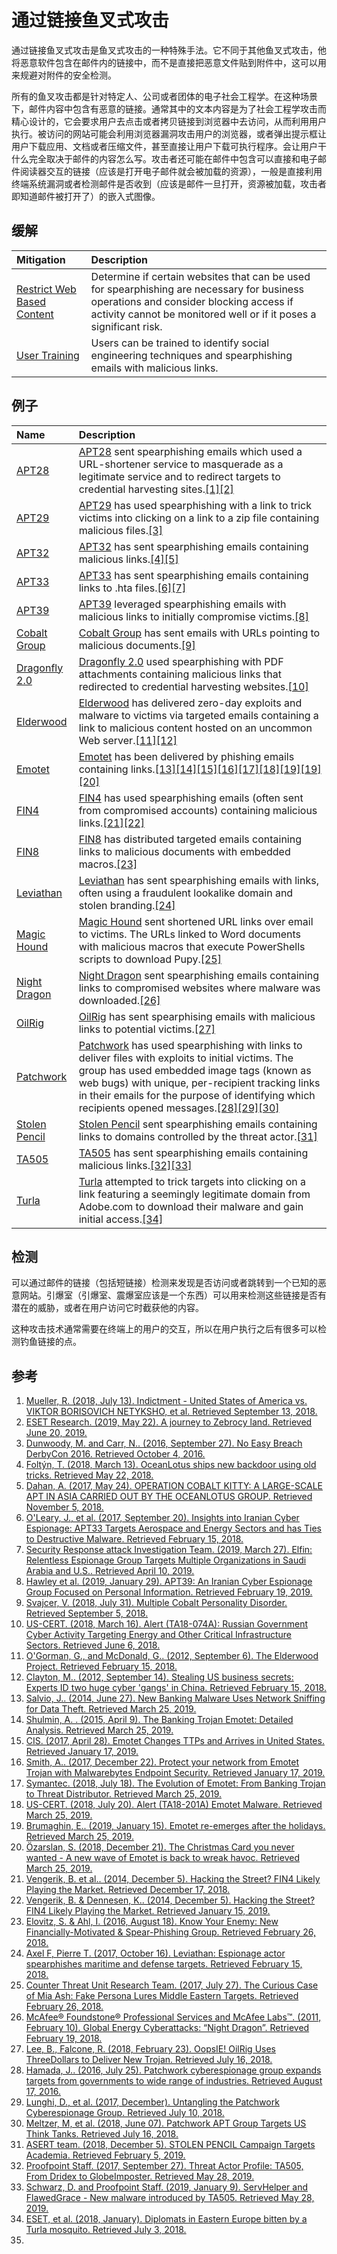 # 通过链接鱼叉式攻击

通过链接鱼叉式攻击是鱼叉式攻击的一种特殊手法。它不同于其他鱼叉式攻击，他将恶意软件包含在邮件内的链接中，而不是直接把恶意文件贴到附件中，这可以用来规避对附件的安全检测。

所有的鱼叉攻击都是针对特定人、公司或者团体的电子社会工程学。在这种场景下，邮件内容中包含有恶意的链接。通常其中的文本内容是为了社会工程学攻击而精心设计的，它会要求用户去点击或者拷贝链接到浏览器中去访问，从而利用用户执行。被访问的网站可能会利用浏览器漏洞攻击用户的浏览器，或者弹出提示框让用户下载应用、文档或者压缩文件，甚至直接让用户下载可执行程序。会让用户干什么完全取决于邮件的内容怎么写。攻击者还可能在邮件中包含可以直接和电子邮件阅读器交互的链接（应该是打开电子邮件就会被加载的资源），一般是直接利用终端系统漏洞或者检测邮件是否收到（应该是邮件一旦打开，资源被加载，攻击者即知道邮件被打开了）的嵌入式图像。

## 缓解

| Mitigation | Description |
| :--- | :--- |
| [Restrict Web Based Content](https://attack.mitre.org/mitigations/M1021) | Determine if certain websites that can be used for spearphishing are necessary for business operations and consider blocking access if activity cannot be monitored well or if it poses a significant risk. |
| [User Training](https://attack.mitre.org/mitigations/M1017) | Users can be trained to identify social engineering techniques and spearphishing emails with malicious links. |

## 例子

| Name | Description |
| :--- | :--- |
| [APT28](https://attack.mitre.org/groups/G0007) | [APT28](https://attack.mitre.org/groups/G0007) sent spearphishing emails which used a URL-shortener service to masquerade as a legitimate service and to redirect targets to credential harvesting sites.[\[1\]](https://www.justice.gov/file/1080281/download)[\[2\]](https://www.welivesecurity.com/2019/05/22/journey-zebrocy-land/) |
| [APT29](https://attack.mitre.org/groups/G0016) | [APT29](https://attack.mitre.org/groups/G0016) has used spearphishing with a link to trick victims into clicking on a link to a zip file containing malicious files.[\[3\]](http://www.slideshare.net/MatthewDunwoody1/no-easy-breach-derby-con-2016) |
| [APT32](https://attack.mitre.org/groups/G0050) | [APT32](https://attack.mitre.org/groups/G0050) has sent spearphishing emails containing malicious links.[\[4\]](https://www.welivesecurity.com/2018/03/13/oceanlotus-ships-new-backdoor/)[\[5\]](https://www.cybereason.com/blog/operation-cobalt-kitty-apt) |
| [APT33](https://attack.mitre.org/groups/G0064) | [APT33](https://attack.mitre.org/groups/G0064) has sent spearphishing emails containing links to .hta files.[\[6\]](https://www.fireeye.com/blog/threat-research/2017/09/apt33-insights-into-iranian-cyber-espionage.html)[\[7\]](https://www.symantec.com/blogs/threat-intelligence/elfin-apt33-espionage) |
| [APT39](https://attack.mitre.org/groups/G0087) | [APT39](https://attack.mitre.org/groups/G0087) leveraged spearphishing emails with malicious links to initially compromise victims.[\[8\]](https://www.fireeye.com/blog/threat-research/2019/01/apt39-iranian-cyber-espionage-group-focused-on-personal-information.html) |
| [Cobalt Group](https://attack.mitre.org/groups/G0080) | [Cobalt Group](https://attack.mitre.org/groups/G0080) has sent emails with URLs pointing to malicious documents.[\[9\]](https://blog.talosintelligence.com/2018/07/multiple-cobalt-personality-disorder.html) |
| [Dragonfly 2.0](https://attack.mitre.org/groups/G0074) | [Dragonfly 2.0](https://attack.mitre.org/groups/G0074) used spearphishing with PDF attachments containing malicious links that redirected to credential harvesting websites.[\[10\]](https://www.us-cert.gov/ncas/alerts/TA18-074A) |
| [Elderwood](https://attack.mitre.org/groups/G0066) | [Elderwood](https://attack.mitre.org/groups/G0066) has delivered zero-day exploits and malware to victims via targeted emails containing a link to malicious content hosted on an uncommon Web server.[\[11\]](http://www.symantec.com/content/en/us/enterprise/media/security_response/whitepapers/the-elderwood-project.pdf)[\[12\]](https://www.csmonitor.com/USA/2012/0914/Stealing-US-business-secrets-Experts-ID-two-huge-cyber-gangs-in-China) |
| [Emotet](https://attack.mitre.org/software/S0367) | [Emotet](https://attack.mitre.org/software/S0367) has been delivered by phishing emails containing links.[\[13\]](https://blog.trendmicro.com/trendlabs-security-intelligence/new-banking-malware-uses-network-sniffing-for-data-theft/)[\[14\]](https://securelist.com/the-banking-trojan-emotet-detailed-analysis/69560/)[\[15\]](https://www.cisecurity.org/blog/emotet-changes-ttp-and-arrives-in-united-states/)[\[16\]](https://support.malwarebytes.com/docs/DOC-2295)[\[17\]](https://www.symantec.com/blogs/threat-intelligence/evolution-emotet-trojan-distributor)[\[18\]](https://www.us-cert.gov/ncas/alerts/TA18-201A)[\[19\]](https://blog.talosintelligence.com/2019/01/return-of-emotet.html)[\[19\]](https://blog.talosintelligence.com/2019/01/return-of-emotet.html)[\[20\]](https://www.picussecurity.com/blog/the-christmas-card-you-never-wanted-a-new-wave-of-emotet-is-back-to-wreak-havoc.html) |
| [FIN4](https://attack.mitre.org/groups/G0085) | [FIN4](https://attack.mitre.org/groups/G0085) has used spearphishing emails \(often sent from compromised accounts\) containing malicious links.[\[21\]](https://www.fireeye.com/current-threats/threat-intelligence-reports/rpt-fin4.html)[\[22\]](https://www2.fireeye.com/WBNR-14Q4NAMFIN4.html) |
| [FIN8](https://attack.mitre.org/groups/G0061) | [FIN8](https://attack.mitre.org/groups/G0061) has distributed targeted emails containing links to malicious documents with embedded macros.[\[23\]](https://www2.fireeye.com/WBNR-Know-Your-Enemy-UNC622-Spear-Phishing.html) |
| [Leviathan](https://attack.mitre.org/groups/G0065) | [Leviathan](https://attack.mitre.org/groups/G0065) has sent spearphishing emails with links, often using a fraudulent lookalike domain and stolen branding.[\[24\]](https://www.proofpoint.com/us/threat-insight/post/leviathan-espionage-actor-spearphishes-maritime-and-defense-targets) |
| [Magic Hound](https://attack.mitre.org/groups/G0059) | [Magic Hound](https://attack.mitre.org/groups/G0059) sent shortened URL links over email to victims. The URLs linked to Word documents with malicious macros that execute PowerShells scripts to download Pupy.[\[25\]](https://www.secureworks.com/research/the-curious-case-of-mia-ash) |
| [Night Dragon](https://attack.mitre.org/groups/G0014) | [Night Dragon](https://attack.mitre.org/groups/G0014) sent spearphishing emails containing links to compromised websites where malware was downloaded.[\[26\]](https://securingtomorrow.mcafee.com/wp-content/uploads/2011/02/McAfee_NightDragon_wp_draft_to_customersv1-1.pdf) |
| [OilRig](https://attack.mitre.org/groups/G0049) | [OilRig](https://attack.mitre.org/groups/G0049) has sent spearphising emails with malicious links to potential victims.[\[27\]](https://researchcenter.paloaltonetworks.com/2018/02/unit42-oopsie-oilrig-uses-threedollars-deliver-new-trojan/) |
| [Patchwork](https://attack.mitre.org/groups/G0040) | [Patchwork](https://attack.mitre.org/groups/G0040) has used spearphishing with links to deliver files with exploits to initial victims. The group has used embedded image tags \(known as web bugs\) with unique, per-recipient tracking links in their emails for the purpose of identifying which recipients opened messages.[\[28\]](http://www.symantec.com/connect/blogs/patchwork-cyberespionage-group-expands-targets-governments-wide-range-industries)[\[29\]](https://documents.trendmicro.com/assets/tech-brief-untangling-the-patchwork-cyberespionage-group.pdf)[\[30\]](https://www.volexity.com/blog/2018/06/07/patchwork-apt-group-targets-us-think-tanks/) |
| [Stolen Pencil](https://attack.mitre.org/groups/G0086) | [Stolen Pencil](https://attack.mitre.org/groups/G0086) sent spearphishing emails containing links to domains controlled by the threat actor.[\[31\]](https://asert.arbornetworks.com/stolen-pencil-campaign-targets-academia/) |
| [TA505](https://attack.mitre.org/groups/G0092) | [TA505](https://attack.mitre.org/groups/G0092) has sent spearphishing emails containing malicious links.[\[32\]](https://www.proofpoint.com/us/threat-insight/post/threat-actor-profile-ta505-dridex-globeimposter)[\[33\]](https://www.proofpoint.com/us/threat-insight/post/servhelper-and-flawedgrace-new-malware-introduced-ta505) |
| [Turla](https://attack.mitre.org/groups/G0010) | [Turla](https://attack.mitre.org/groups/G0010) attempted to trick targets into clicking on a link featuring a seemingly legitimate domain from Adobe.com to download their malware and gain initial access.[\[34\]](https://www.welivesecurity.com/wp-content/uploads/2018/01/ESET_Turla_Mosquito.pdf) |

## 检测

可以通过邮件的链接（包括短链接）检测来发现是否访问或者跳转到一个已知的恶意网站。引爆室（引爆室、震爆室应该是一个东西）可以用来检测这些链接是否有潜在的威胁，或者在用户访问它时截获他的内容。

这种攻击技术通常需要在终端上的用户的交互，所以在用户执行之后有很多可以检测钓鱼链接的点。

## 参考

1. [Mueller, R. \(2018, July 13\). Indictment - United States of America vs. VIKTOR BORISOVICH NETYKSHO, et al. Retrieved September 13, 2018.](https://www.justice.gov/file/1080281/download)
2. [ESET Research. \(2019, May 22\). A journey to Zebrocy land. Retrieved June 20, 2019.](https://www.welivesecurity.com/2019/05/22/journey-zebrocy-land/)
3. [Dunwoody, M. and Carr, N.. \(2016, September 27\). No Easy Breach DerbyCon 2016. Retrieved October 4, 2016.](http://www.slideshare.net/MatthewDunwoody1/no-easy-breach-derby-con-2016)
4. [Foltýn, T. \(2018, March 13\). OceanLotus ships new backdoor using old tricks. Retrieved May 22, 2018.](https://www.welivesecurity.com/2018/03/13/oceanlotus-ships-new-backdoor/)
5. [Dahan, A. \(2017, May 24\). OPERATION COBALT KITTY: A LARGE-SCALE APT IN ASIA CARRIED OUT BY THE OCEANLOTUS GROUP. Retrieved November 5, 2018.](https://www.cybereason.com/blog/operation-cobalt-kitty-apt)
6. [O'Leary, J., et al. \(2017, September 20\). Insights into Iranian Cyber Espionage: APT33 Targets Aerospace and Energy Sectors and has Ties to Destructive Malware. Retrieved February 15, 2018.](https://www.fireeye.com/blog/threat-research/2017/09/apt33-insights-into-iranian-cyber-espionage.html)
7. [Security Response attack Investigation Team. \(2019, March 27\). Elfin: Relentless Espionage Group Targets Multiple Organizations in Saudi Arabia and U.S.. Retrieved April 10, 2019.](https://www.symantec.com/blogs/threat-intelligence/elfin-apt33-espionage)
8. [Hawley et al. \(2019, January 29\). APT39: An Iranian Cyber Espionage Group Focused on Personal Information. Retrieved February 19, 2019.](https://www.fireeye.com/blog/threat-research/2019/01/apt39-iranian-cyber-espionage-group-focused-on-personal-information.html)
9. [Svajcer, V. \(2018, July 31\). Multiple Cobalt Personality Disorder. Retrieved September 5, 2018.](https://blog.talosintelligence.com/2018/07/multiple-cobalt-personality-disorder.html)
10. [US-CERT. \(2018, March 16\). Alert \(TA18-074A\): Russian Government Cyber Activity Targeting Energy and Other Critical Infrastructure Sectors. Retrieved June 6, 2018.](https://www.us-cert.gov/ncas/alerts/TA18-074A)
11. [O'Gorman, G., and McDonald, G.. \(2012, September 6\). The Elderwood Project. Retrieved February 15, 2018.](http://www.symantec.com/content/en/us/enterprise/media/security_response/whitepapers/the-elderwood-project.pdf)
12. [Clayton, M.. \(2012, September 14\). Stealing US business secrets: Experts ID two huge cyber 'gangs' in China. Retrieved February 15, 2018.](https://www.csmonitor.com/USA/2012/0914/Stealing-US-business-secrets-Experts-ID-two-huge-cyber-gangs-in-China)
13. [Salvio, J.. \(2014, June 27\). New Banking Malware Uses Network Sniffing for Data Theft. Retrieved March 25, 2019.](https://blog.trendmicro.com/trendlabs-security-intelligence/new-banking-malware-uses-network-sniffing-for-data-theft/)
14. [Shulmin, A. . \(2015, April 9\). The Banking Trojan Emotet: Detailed Analysis. Retrieved March 25, 2019.](https://securelist.com/the-banking-trojan-emotet-detailed-analysis/69560/)
15. [CIS. \(2017, April 28\). Emotet Changes TTPs and Arrives in United States. Retrieved January 17, 2019.](https://www.cisecurity.org/blog/emotet-changes-ttp-and-arrives-in-united-states/)
16. [Smith, A.. \(2017, December 22\). Protect your network from Emotet Trojan with Malwarebytes Endpoint Security. Retrieved January 17, 2019.](https://support.malwarebytes.com/docs/DOC-2295)
17. [Symantec. \(2018, July 18\). The Evolution of Emotet: From Banking Trojan to Threat Distributor. Retrieved March 25, 2019.](https://www.symantec.com/blogs/threat-intelligence/evolution-emotet-trojan-distributor)
18. [US-CERT. \(2018, July 20\). Alert \(TA18-201A\) Emotet Malware. Retrieved March 25, 2019.](https://www.us-cert.gov/ncas/alerts/TA18-201A)
19. [Brumaghin, E.. \(2019, January 15\). Emotet re-emerges after the holidays. Retrieved March 25, 2019.](https://blog.talosintelligence.com/2019/01/return-of-emotet.html)
20. [Özarslan, S. \(2018, December 21\). The Christmas Card you never wanted - A new wave of Emotet is back to wreak havoc. Retrieved March 25, 2019.](https://www.picussecurity.com/blog/the-christmas-card-you-never-wanted-a-new-wave-of-emotet-is-back-to-wreak-havoc.html)
21. [Vengerik, B. et al.. \(2014, December 5\). Hacking the Street? FIN4 Likely Playing the Market. Retrieved December 17, 2018.](https://www.fireeye.com/current-threats/threat-intelligence-reports/rpt-fin4.html)
22. [Vengerik, B. & Dennesen, K.. \(2014, December 5\). Hacking the Street? FIN4 Likely Playing the Market. Retrieved January 15, 2019.](https://www2.fireeye.com/WBNR-14Q4NAMFIN4.html)
23. [Elovitz, S. & Ahl, I. \(2016, August 18\). Know Your Enemy: New Financially-Motivated & Spear-Phishing Group. Retrieved February 26, 2018.](https://www2.fireeye.com/WBNR-Know-Your-Enemy-UNC622-Spear-Phishing.html)
24. [Axel F, Pierre T. \(2017, October 16\). Leviathan: Espionage actor spearphishes maritime and defense targets. Retrieved February 15, 2018.](https://www.proofpoint.com/us/threat-insight/post/leviathan-espionage-actor-spearphishes-maritime-and-defense-targets)
25. [Counter Threat Unit Research Team. \(2017, July 27\). The Curious Case of Mia Ash: Fake Persona Lures Middle Eastern Targets. Retrieved February 26, 2018.](https://www.secureworks.com/research/the-curious-case-of-mia-ash)
26. [McAfee® Foundstone® Professional Services and McAfee Labs™. \(2011, February 10\). Global Energy Cyberattacks: “Night Dragon”. Retrieved February 19, 2018.](https://securingtomorrow.mcafee.com/wp-content/uploads/2011/02/McAfee_NightDragon_wp_draft_to_customersv1-1.pdf)
27. [Lee, B., Falcone, R. \(2018, February 23\). OopsIE! OilRig Uses ThreeDollars to Deliver New Trojan. Retrieved July 16, 2018.](https://researchcenter.paloaltonetworks.com/2018/02/unit42-oopsie-oilrig-uses-threedollars-deliver-new-trojan/)
28. [Hamada, J.. \(2016, July 25\). Patchwork cyberespionage group expands targets from governments to wide range of industries. Retrieved August 17, 2016.](http://www.symantec.com/connect/blogs/patchwork-cyberespionage-group-expands-targets-governments-wide-range-industries)
29. [Lunghi, D., et al. \(2017, December\). Untangling the Patchwork Cyberespionage Group. Retrieved July 10, 2018.](https://documents.trendmicro.com/assets/tech-brief-untangling-the-patchwork-cyberespionage-group.pdf)
30. [Meltzer, M, et al. \(2018, June 07\). Patchwork APT Group Targets US Think Tanks. Retrieved July 16, 2018.](https://www.volexity.com/blog/2018/06/07/patchwork-apt-group-targets-us-think-tanks/)
31. [ASERT team. \(2018, December 5\). STOLEN PENCIL Campaign Targets Academia. Retrieved February 5, 2019.](https://asert.arbornetworks.com/stolen-pencil-campaign-targets-academia/)
32. [Proofpoint Staff. \(2017, September 27\). Threat Actor Profile: TA505, From Dridex to GlobeImposter. Retrieved May 28, 2019.](https://www.proofpoint.com/us/threat-insight/post/threat-actor-profile-ta505-dridex-globeimposter)
33. [Schwarz, D. and Proofpoint Staff. \(2019, January 9\). ServHelper and FlawedGrace - New malware introduced by TA505. Retrieved May 28, 2019.](https://www.proofpoint.com/us/threat-insight/post/servhelper-and-flawedgrace-new-malware-introduced-ta505)
34. [ESET, et al. \(2018, January\). Diplomats in Eastern Europe bitten by a Turla mosquito. Retrieved July 3, 2018.](https://www.welivesecurity.com/wp-content/uploads/2018/01/ESET_Turla_Mosquito.pdf)
35. 


